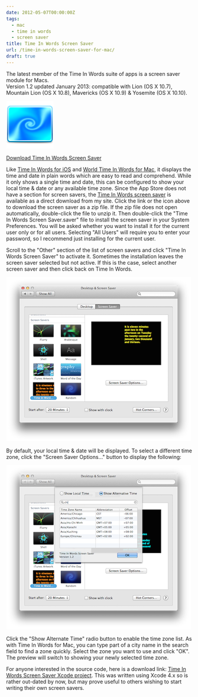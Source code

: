 ```yaml
---
date: 2012-05-07T00:00:00Z
tags:
  - mac
  - time in words
  - screen saver
title: Time In Words Screen Saver
url: /time-in-words-screen-saver-for-mac/
draft: true
---
```


The latest member of the Time In Words suite of apps is a screen saver module
for Macs.\
Version 1.2 updated January 2013: compatible with Lion (OS X 10.7), Mountain Lion
(OS X 10.8), Mavericks (OS X 10.9) & Yosemite (OS X 10.10).

![Time In Words Screen Saver Download][1]

[Download Time In Words Screen Saver][2]

[1]: /images/ScreenSaverIcon128.png
[2]: /screensaver/TimeInWords-ScreenSaver.zip

Like [Time In Words for iOS][7] and [World Time In Words for Mac][8], it
displays the time and date in plain words which are easy to read and comprehend.
While it only shows a single time and date, this can be configured to show your
local time & date or any available time zone. Since the App Store does not have
a section for screen savers, the [Time In Words screen saver][9] is available as
a direct download from my site. Click the link or the icon above to download the
screen saver as a zip file. If the zip file does not open automatically,
double-click the file to unzip it. Then double-click the "Time In Words Screen
Saver.saver" file to install the screen saver in your System Preferences. You
will be asked whether you want to install it for the current user only or for
all users. Selecting "All Users" will require you to enter your password, so I
recommend just installing for the current user.

Scroll to the "Other" section of the list of screen savers and click "Time In
Words Screen Saver" to activate it. Sometimes the installation leaves the screen
saver selected but not active. If this is the case, select another screen saver
and then click back on Time In Words.

[![Time In Words Screen Saver][3]][4]

[3]: /images/ScreenSaver1-small.png
[4]: /images/ScreenSaver1.png

By default, your local time & date will be displayed. To select a different time
zone, click the "Screen Saver Options…" button to display the following:

[![Time In Words Screen Saver Options][5]][6]

[5]: /images/ScreenSaver2-small.png
[6]: /images/ScreenSaver2.png

Click the "Show Alternate Time" radio button to enable the time zone list. As
with Time In Words for Mac, you can type part of a city name in the search field
to find a zone quickly. Select the zone you want to use and click "OK". The
preview will switch to showing your newly selected time zone.

For anyone interested in the source code, here is a download link: [Time In
Words Screen Saver Xcode project][10]. This was written using Xcode 4.x so is
rather out-dated by now, but may prove useful to others wishing to start writing
their own screen savers.

[7]: /time-in-words/ 'Time In Words'
[8]: /time-in-words-for-mac/ 'Worlds Time In Words for Mac'
[9]: /screensaver/TimeInWords-ScreenSaver.zip
[10]: /screensaver/TimeInWordsScreenSaverXcode.zip
